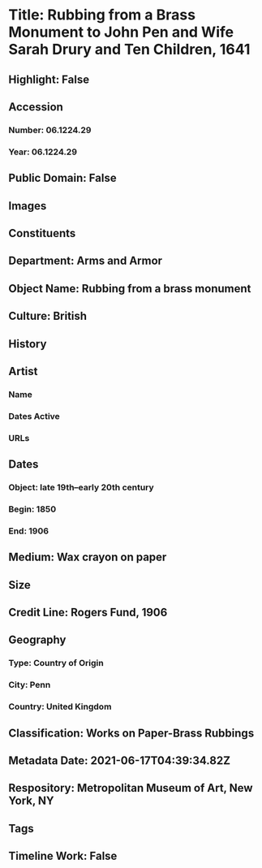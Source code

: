 # Title: Rubbing from a Brass Monument to John Pen and Wife Sarah Drury and Ten Children, 1641
## Highlight: False
## Accession
### Number: 06.1224.29
### Year: 06.1224.29
## Public Domain: False
## Images
## Constituents
## Department: Arms and Armor
## Object Name: Rubbing from a brass monument
## Culture: British
## History
## Artist
### Name
### Dates Active
### URLs
## Dates
### Object: late 19th–early 20th century
### Begin: 1850
### End: 1906
## Medium: Wax crayon on paper
## Size
## Credit Line: Rogers Fund, 1906
## Geography
### Type: Country of Origin
### City: Penn
### Country: United Kingdom
## Classification: Works on Paper-Brass Rubbings
## Metadata Date: 2021-06-17T04:39:34.82Z
## Respository: Metropolitan Museum of Art, New York, NY
## Tags
## Timeline Work: False